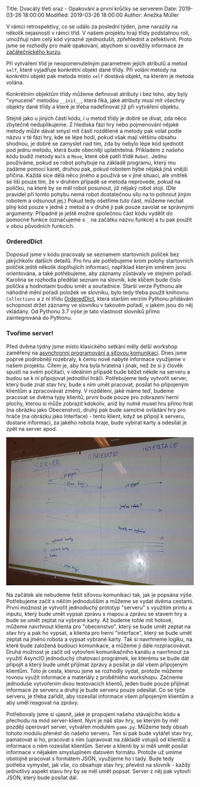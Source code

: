Title: Dvacátý třetí sraz - Opakování a první krůčky se serverem
Date: 2019-03-26 18:00:00
Modified: 2019-03-26 18:00:00
Author: Anežka Müller

V rámci retrospektivy, co se událo za poslední týden, jsme narazily na několik nejasností v rámci tříd. V našem projektu hrají třídy podstatnou roli, umožňují nám celý kód výrazně zjednodušit, zpřehlednit a zefektivnit. Proto jsme se rozhodly pro malé opakování, abychom si osvěžily informace ze [začátečnického kurzu](https://naucse.python.cz/2019/brno-jaro-2019-pondeli/beginners/class/).

Při vytváření tříd je neopomenutelným parametrem jejích atributů a metod `self`, které vyjadřuje konkrétní objekt dané třídy. Při volání metody na konkrétní objekt pak metoda místo `self` dostává objekt, na kterém je metoda volána.

Konkrétním objektům třídy můžeme definovat atributy i bez toho, aby byly "vynucené" metodou `__init__`, která říká, jaké atributy musí mít všechny objekty dané třídy a které je třeba nadefinovat již při vytváření objektu. 

Stejně jako u jiných částí kódu, i u metod třídy je dobré se dívat, zda něco zbytečně neduplikujeme. Z hlediska fází hry nebo pojmenování nějaké metody může dávat smysl mít části rozdělené a metody pak volat podle názvu v té fázi hry, kde se lépe hodí, pokud však mají většinu obsahu shodnou, je dobré se zamyslet nad tím, zda by nebylo lépe kód sjednotit pod jednu metodu, která bude obecněji uplatnitelná. Příkladem z našeho kódu budiž metody `Walk` a `Move`, které obě patří třídě `Robot`. Jednu používáme, pokud se robot pohybuje na základě programu, který mu zadáme pomocí karet, druhou pak, pokud robotem hýbe nějaká jiná vnější příčina. Každá sice dělá něco jiného a používá se v jiné situaci, ale vnitřek se liší pouze tím, že v druhém případě se metoda neprovede, pokud na políčku, na které by se měl robot posunout, již nějaký robot stojí. (Dle pravidel při tomto pohybu nemá robot dostatečnou sílu na to pohnout jiným robotem a odsunout jej.) Pokud tedy ošetříme tuto část, můžeme nechat plný kód pouze v jedné z metod a v druhé ji pak pouze zavolat se správnými argumenty.
Případně je ještě možné společnou část kódu vydělit do pomocné funkce (označujeme s `_` na začátku názvu funkce) a tu pak použít v obou původních funkcích.

### OrderedDict

Doposud jsme v kódu pracovaly se seznamem startovních políček bez jakýchkoliv dalších detailů. Pro hru ale potřebujeme krom polohy startovních políček ještě několik doplňujícíh informací, například kterým směrem jsou orientována, a také potřebujeme, aby záznamy zůstávaly ve stejném pořadí. Karolina se rozhodla předělat seznam na slovník, kde klíčem bude číslo políčka a hodnotami budou směr a souřadnice. Starší verze Pythonu ale náhodně mění pořadí položek ve slovníku, bylo tedy třeba použít knihovnu `Collections` a z ní třídu [OrderedDict](https://docs.python.org/3/library/collections.html#collections.OrderedDict), která starším verzím Pythonu přidávám schopnost držet záznamy ve slovníku v takovém pořadí, v jakém jsou do něj vkládány. Od Pythonu 3.7 výše je tato vlastnost slovníků přímo zaintegrovaná do Pythonu. 

### Tvoříme server!

Před dvěma týdny jsme místo klasického setkání měly delší workshop zaměřený na [asynchronní programování a síťovou komunikaci](https://roboprojekt.pyladies.cz/dvacaty-prvni-sraz-workshop). Dnes jsme poprvé podrobněji rozebraly, k čemu nově nabyté informace využijeme v našem projektu. Cílem je, aby hra byla hratelná i jinak, než že si ji člověk spustí na svém počítači, v ideálním případě bude běžet někde na serveru a budou se k ní připojovat jednotliví hráči. Potřebujeme tedy vytvořit server, který bude znát stav hry, bude s ním umět pracovat, posílat ho připojeným klientům a zpracovávat změny. V rozdělení, jaké máme teď, budeme pracovat se dvěma typy klientů, první bude pouze pro zobrazení herní plochy, kterou si může zobrazit kdokoliv, aniž by nutně musel hru přímo hrát (na obrázku jako Obecenstvo), druhý pak bude samotné ovládání hry pro hráče (na obrázku jako Interface) - tento klient, když se připojí k serveru, dostane informaci, za jakého robota hraje, bude vybírat karty a odesílat je zpět na server apod. 

![rozhrani](./images/server_klient.jpg)

Na začátek ale nebudeme řešit síťovou komunikaci tak, jak je popsána výše. Potřebujeme začít s něčím jednodušším a můžeme se vydat dvěma cestami.
První možnost je vytvořit jednoduchý prototyp "serveru" s využitím printu a inputu, který bude umět vypsat zprávu s mapou a zprávu se stavem hry a bude se umět zeptat na vybrané karty. Až budeme tohle mít hotové, můžeme navrhnout klienta pro "obecenstvo", který se bude umět zeptat na stav hry a pak ho vypsat, a klienta pro herní "interface", který se bude umět zeptat na jméno robota a vypsat vybrané karty. Tak si navrhneme logiku, na které bude založená budoucí komunikace, a můžeme ji dále rozpracovávat. 
Druhá možnost je začít od vytovření komunikačního kanálu a navrhnout za využití AsyncIO jednoduchý chatovací prográmek, ke kterému se bude dát připojit a který bude umět přijímat zprávy a posílat je dál všem připojeným klientům. Toto je cesta, kterou jsme se rozhodly vydat, protože můžeme rovnou využít informace a materiály z proběhlého workshopu. Začneme jednoduše vytvořením dvou testovacích klientů, jeden bude pouze přijímat informace ze serveru a druhý je bude serveru pouze odesílat. Co se týče serveru, je třeba zařídit, aby rozesílal informace všem připojeným klientům a aby uměl reagovat na zprávy. 

Potřebovaly jsme si ujasnit, jaké je propojení našeho stávajícího kódu a přechodu na mód server-klient. Nyní je náš stav hry, se kterým by měl později operovart server, vytvářen modulem `game.py`. Můžeme tedy obsah tohoto modulu přenést do našeho serveru. Ten si pak bude vytářet stav hry, pamatovat si ho, pracovat s ním (upravovat na základě vstupů od klientů) a informace o něm rozesílat klientům. 
Server a klienti by si měli umět posílat informace v nějakém smysluplném datovém formátu. Protože už umíme obstojně pracovat s formátem JSON, využijeme ho i tady. Bude tedy potřeba vymyslet, jak vše, co obsahuje stav hry, převést na slovník - každý jednotlivý aspekt stavu hry by se měl umět popsat. Server z něj pak vytovří JSON, který bude posílat dál. 
